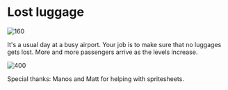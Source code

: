 # Lost luggage

![160](https://user-images.githubusercontent.com/3074083/30374867-50d3a338-987e-11e7-81e7-b5f29074f981.png)

It's a usual day at a busy airport. Your job is to make sure that no luggages gets lost. More and more passengers arrive as the levels increase.

![400](https://user-images.githubusercontent.com/3074083/30374907-73a2295c-987e-11e7-889b-bd522c35f2bd.png)


Special thanks:
Manos and Matt for helping with spritesheets.
